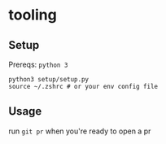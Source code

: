 # tooling

## Setup

Prereqs: `python 3`

```
python3 setup/setup.py
source ~/.zshrc # or your env config file
```

## Usage

run `git pr` when you're ready to open a pr

